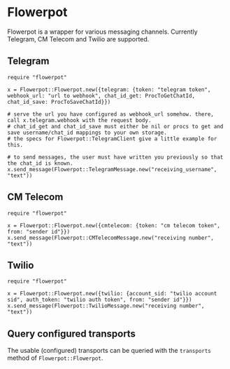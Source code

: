 # Flowerpot

Flowerpot is a wrapper for various messaging channels. Currently Telegram, CM Telecom and Twilio are supported.

## Telegram

    require "flowerpot"

    x = Flowerpot::Flowerpot.new({telegram: {token: "telegram token", webhook_url: "url to webhook", chat_id_get: ProcToGetChatId, chat_id_save: ProcToSaveChatId}})

    # serve the url you have configured as webhook_url somehow. there, call x.telegram.webhook with the request body.
    # chat_id_get and chat_id_save must either be nil or procs to get and save username/chat_id mappings to your own storage.
    # the specs for Flowerpot::TelegramClient give a little example for this.

    # to send messages, the user must have written you previously so that the chat_id is known.
    x.send_message(Flowerpot::TelegramMessage.new("receiving_username", "text"))

## CM Telecom

    require "flowerpot"

    x = Flowerpot::Flowerpot.new({cmtelecom: {token: "cm telecom token", from: "sender id"}})
    x.send_message(Flowerpot::CMTelecomMessage.new("receiving number", "text"))

## Twilio

    require "flowerpot"

    x = Flowerpot::Flowerpot.new({twilio: {account_sid: "twilio account sid", auth_token: "twilio auth token", from: "sender id"}})
    x.send_message(Flowerpot::TwilioMessage.new("receiving number", "text"))

## Query configured transports

The usable (configured) transports can be queried with the `transports` method of `Flowerpot::Flowerpot`.
